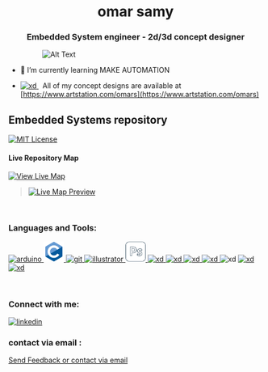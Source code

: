 <h1 align="center">  omar samy </h1>
<h3 align="center">Embedded System engineer - 2d/3d concept designer </h3>

&nbsp;
&nbsp;
&nbsp;&nbsp;&nbsp;&nbsp;&nbsp;&nbsp;&nbsp;&nbsp;&nbsp;&nbsp;&nbsp;&nbsp; ![Alt Text](https://s7.gifyu.com/images/SGlp9.gif)
&nbsp;
&nbsp;





- 🌱 I’m currently learning MAKE AUTOMATION

-  </a> <a href="https://www.artstation.com/omars" target="_blank" rel="noreferrer"> <img src="https://cdn-icons-png.flaticon.com/512/5968/5968654.png" alt="xd" width="25" height="25"/> </a> </a> &nbsp;
 </a> </a>  All of my concept designs are available at [https://www.artstation.com/omars](https://www.artstation.com/omars)


## Embedded  Systems repository 
[![MIT License](https://img.shields.io/badge/EMBEDDED%20SYSTEMS%20-6A5BE2)](https://github.com/omarsamy289/ES-omar-samy)

#### Live Repository Map
[![View Live Map](https://img.shields.io/badge/VIEW%20LIVE%20MAP-6A5BE2?style=for-the-badge)](https://s7.gifyu.com/images/SGlM2.gif)
> [![Live Map Preview](https://s7.gifyu.com/images/SGlM2.md.gif)]()

&nbsp;
&nbsp;

<h3 align="left">Languages and Tools:</h3>
<p align="left"> <a href="" target="_blank" rel="noreferrer"> <img src="https://cdn.worldvectorlogo.com/logos/arduino-1.svg" alt="arduino" width="40" height="40"/> </a> <a href="" target="_blank" rel="noreferrer"> <img src="https://raw.githubusercontent.com/devicons/devicon/master/icons/c/c-original.svg" alt="c" width="40" height="40"/> </a> <a href="" target="_blank" rel="noreferrer"> <img src="https://www.vectorlogo.zone/logos/git-scm/git-scm-icon.svg" alt="git" width="40" height="40"/> </a> <a href="" target="_blank" rel="noreferrer"> <img src="https://www.vectorlogo.zone/logos/adobe_illustrator/adobe_illustrator-icon.svg" alt="illustrator" width="40" height="40"/> </a> <a href="" target="_blank" rel="noreferrer"> <img src="https://raw.githubusercontent.com/devicons/devicon/master/icons/photoshop/photoshop-line.svg" alt="photoshop" width="40" height="40"/> </a> <a href="" target="_blank" rel="noreferrer"> <img src="https://static.javatpoint.com/tutorial/uml/images/uml-tutorial.png" alt="xd" width="40" height="40"/> </a> <a href="https://dashboard.snapcraft.io/site_media/appmedia/2018/08/icon_tTT6ZuR.png" target="_blank" rel="noreferrer"> <img src="https://dashboard.snapcraft.io/site_media/appmedia/2018/08/icon_tTT6ZuR.png" alt="xd" width="40" height="40"/> </a> </a> <a href="" target="_blank" rel="noreferrer"> <img src="https://seeklogo.com/images/A/autodesk-fusion-360-logo-7F72A76397-seeklogo.com.png" alt="xd" width="40" height="40"/> </a>  <a href="" target="_blank" rel="noreferrer"> <img src="https://plmgroup.eu/wp-content/uploads/Cloud-300x277.png" alt="xd" width="40" height="40"/> </a> </a>   <img src="https://upload.wikimedia.org/wikipedia/en/5/5a/Proteus_Design_Suite_Atom_Logo.png" alt="xd" width="40" height="40"/> </a> <a href="" target="_blank" rel="noreferrer"> <img src="https://cdn.freebiesupply.com/logos/large/2x/eclipse-11-logo-png-transparent.png" alt="xd" width="40" height="40"/> </a> <a href="" target="_blank" rel="noreferrer"> <img src="https://www.accuratereviews.com/wp-content/uploads/2021/11/1603728494_canvas-x-draw.png" alt="xd" width="40" height="40"/> </a> 


&nbsp;
&nbsp;

<h3 align="left">Connect with me:</h3>
<p align="left">
</p>

[![linkedin](https://img.shields.io/badge/linkedin-0A66C2?style=for-the-badge&logo=linkedin&logoColor=white)](https://www.linkedin.com/in/omar-samy-69a7241b0/)

<h3 align="left"> contact via email :</h3>
<p align="left">
</p>

<a href = "mailto:omarsamy0001@gmail.com?subject = Feedback&body = Message ">
 Send Feedback or contact via email
</a>


